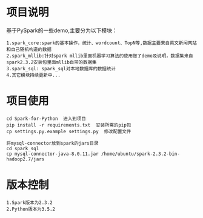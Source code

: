 # 项目说明
基于PySpark的一些demo,主要分为以下模块：
```angular2html
1.spark_core:spark的基本操作，统计、wordcount、TopN等,数据主要来自英文新闻网站和自己随机构造的数据
2.spark_mllib:针对spark mllib里面机器学习算法的使用做了demo及说明，数据集来自spark2.3.2安装包里面mllib自带的数据集
3.spark_sql: spark_sql对本地数据库的数据统计
4.其它模块持续更新中...
```
  
# 项目使用
```
cd Spark-for-Python  进入到项目
pip install -r requirements.txt  安装所需的pip包
cp settings.py.example settings.py  修改配置文件

将mysql-connector放到spark的jars目录
cd spark_sql
cp mysql-connector-java-8.0.11.jar /home/ubuntu/spark-2.3.2-bin-hadoop2.7/jars
```

# 版本控制
```angular2html
1.Spark版本为2.3.2 
2.Python版本为3.5.2
```
